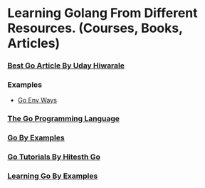 # Learning Golang From Different Resources. (Courses, Books, Articles)


### [Best Go Article By Uday Hiwarale](https://medium.com/rungo)

### Examples
- [Go Env Ways](https://towardsdatascience.com/use-environment-variable-in-your-next-golang-project-39e17c3aaa66)

### [The Go Programming Language](https://github.com/adonovan/gopl.io)

### [Go By Examples](https://gobyexample.com/)

### [Go Tutorials By Hitesth Go](https://www.youtube.com/playlist?list=PLRAV69dS1uWQGDQoBYMZWKjzuhCaOnBpa)

### [Learning Go By Examples](https://dev.to/aurelievache/series/13751)

